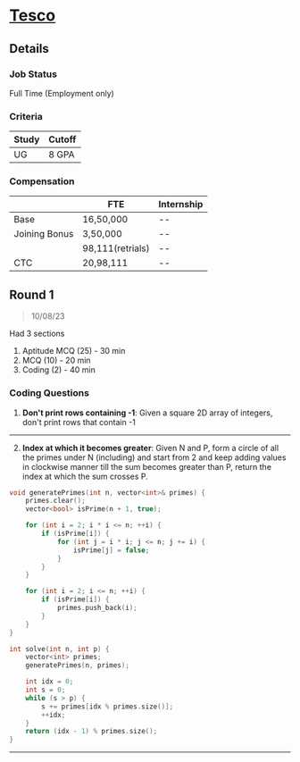 # [Tesco](https://tescoplc.com/)

## Details

### Job Status

Full Time (Employment only)

### Criteria

|Study|Cutoff|
|-----|------|
|UG|8 GPA|

[comment]: # (Any other details go under this. This is a comment)

### Compensation

||FTE|Internship|
|--|-----|------|
|Base|16,50,000|--|
|Joining Bonus|3,50,000|--|
||98,111(retrials)|--|
|CTC|20,98,111|--|

[comment]: # (Details about the rounds go under this comment.)

## Round 1

> 10/08/23

[comment]: # (Summary of the sections and experience below this comment.)

Had 3 sections
1. Aptitude MCQ (25) - 30 min
2. MCQ (10) - 20 min
4. Coding (2) - 40 min

### Coding Questions

1. **Don't print rows containing -1**: Given a square 2D array of integers, don't print rows that contain -1

[comment]: # (Add any resources or links or code to this question under this comment.)

---

2. **Index at which it becomes greater**: Given N and P, form a circle of all the primes under N (including) and start from 2 and keep adding values in clockwise manner till the sum becomes greater than P, return the index at which the sum crosses P.

[comment]: # (Add any resources or links or code to this question under this comment.)

```cpp
void generatePrimes(int n, vector<int>& primes) {
    primes.clear();
    vector<bool> isPrime(n + 1, true);

    for (int i = 2; i * i <= n; ++i) {
        if (isPrime[i]) {
            for (int j = i * i; j <= n; j += i) {
                isPrime[j] = false;
            }
        }
    }

    for (int i = 2; i <= n; ++i) {
        if (isPrime[i]) {
            primes.push_back(i);
        }
    }
}

int solve(int n, int p) {
    vector<int> primes;
    generatePrimes(n, primes);

    int idx = 0;
    int s = 0;
    while (s > p) {
        s += primes[idx % primes.size()];
        ++idx;
    }
    return (idx - 1) % primes.size();
}
```
---

